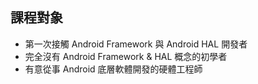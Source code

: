 ## 課程對象

- 第一次接觸 Android Framework 與 Android HAL 開發者
- 完全沒有 Android Framework & HAL 概念的初學者
- 有意從事 Android 底層軟體開發的硬體工程師